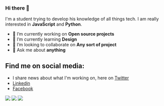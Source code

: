 ### Hi there 👋
I'm a student trying to develop his knowledge of all things tech. I am really interested in **JavaScript** and **Python**.
- 🔭 I’m currently working on **Open source projects**
- 🌱 I’m currently learning **Design**
- 👯 I’m looking to collaborate on **Any sort of project**
- 💬 Ask me about **anything**

## Find me on social media:
- I share news about what I'm working on, here on [Twitter](https://twitter.com/mstanciu5521)
- [Linkedin](https://www.linkedin.com/in/mihai-stanciu-994b00187/)
- [Facebook](https://www.facebook.com/mihai.stanciu552)


![](https://img.shields.io/badge/language-python-green) ![](https://img.shields.io/badge/language%20-javascript-green) ![](https://img.shields.io/badge/language-typescript-blue)


<!--
**mstanciu552/mstanciu552** is a ✨ _special_ ✨ repository because its `README.md` (this file) appears on your GitHub profile.

Here are some ideas to get you started:

- 🔭 I’m currently working on ...
- 🌱 I’m currently learning ...
- 👯 I’m looking to collaborate on ...
- 🤔 I’m looking for help with ...
- 💬 Ask me about ...
- 📫 How to reach me: ...
- 😄 Pronouns: ...
- ⚡ Fun fact: ...
-->
